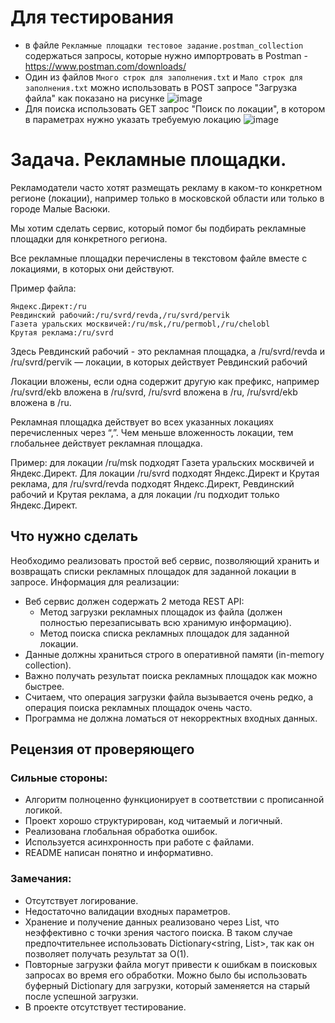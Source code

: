 # Для тестирования

 - в файле ```Рекламные площадки тестовое задание.postman_collection``` содержаться запросы, которые нужно импортровать в Postman - https://www.postman.com/downloads/
 - Один из файлов ```Много строк для заполнения.txt``` и ```Мало строк для заполнения.txt``` можно использовать в POST запросе "Загрузка файла" как показано на рисунке
![image](https://github.com/user-attachments/assets/5fd11054-b146-4fff-aba2-d20ed3cbafd5)
 - Для поиска использовать GET запрос "Поиск по локации", в котором в параметрах нужно указать требуемую локацию
![image](https://github.com/user-attachments/assets/a86de101-8d6b-4672-88cd-87c2794cfb55)


# Задача. Рекламные площадки.
Рекламодатели часто хотят размещать рекламу в каком-то конкретном регионе (локации), например только в московской области или только в городе Малые Васюки.

Мы хотим сделать сервис, который помог бы подбирать рекламные площадки для конкретного региона. 

Все рекламные площадки перечислены в текстовом файле вместе с локациями, в которых они действуют.

Пример файла:
```
Яндекс.Директ:/ru
Ревдинский рабочий:/ru/svrd/revda,/ru/svrd/pervik
Газета уральских москвичей:/ru/msk,/ru/permobl,/ru/chelobl
Крутая реклама:/ru/svrd
```

Здесь Ревдинский рабочий - это рекламная площадка, a /ru/svrd/revda и /ru/svrd/pervik — локации, в которых действует Ревдинский рабочий

Локации вложены, если одна содержит другую как префикс, например /ru/svrd/ekb вложена в /ru/svrd, /ru/svrd вложена в /ru, /ru/svrd/ekb вложена в /ru.

Рекламная площадка действует во всех указанных локациях перечисленных через “,”. Чем меньше вложенность локации, тем глобальнее действует рекламная площадка.

Пример: для локации /ru/msk подходят Газета уральских москвичей и Яндекс.Директ. Для локации /ru/svrd подходят Яндекс.Директ и Крутая реклама, для /ru/svrd/revda подходят Яндекс.Директ,  Ревдинский рабочий и Крутая реклама, а для локации /ru подходит только Яндекс.Директ.

## Что нужно сделать
Необходимо реализовать простой веб сервис, позволяющий хранить и возвращать списки рекламных площадок для заданной локации в запросе. 
Информация для реализации:
- Веб сервис должен содержать 2 метода REST API:
  - Метод загрузки рекламных площадок из файла (должен полностью перезаписывать всю хранимую информацию).
  - Метод поиска списка рекламных площадок для заданной локации.
- Данные должны храниться строго в оперативной памяти (in-memory collection).
- Важно получать результат поиска рекламных площадок как можно быстрее.
- Считаем, что операция загрузки файла вызывается очень редко, а операция поиска рекламных площадок очень часто.
- Программа не должна ломаться от некорректных входных данных.

## Рецензия от проверяющего

### Cильные стороны:
- Алгоритм полноценно функционирует в соответствии с прописанной логикой.  
- Проект хорошо структурирован, код читаемый и логичный.  
- Реализована глобальная обработка ошибок.  
- Используется асинхронность при работе с файлами.  
- README написан понятно и информативно.

### Замечания: 
- Отсутствует логирование.  
- Недостаточно валидации входных параметров.  
- Хранение и получение данных реализовано через List, что неэффективно с точки зрения частого поиска. В таком случае предпочтительнее использовать Dictionary<string, List<AdPlatform>>, так как он позволяет получать результат за O(1).
- Повторные загрузки файла могут привести к ошибкам в поисковых запросах во время его обработки. Можно было бы использовать буферный Dictionary для загрузки, который заменяется на старый после успешной загрузки.  
- В проекте отсутствует тестирование. 
